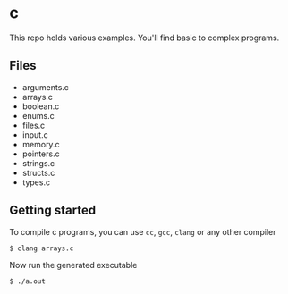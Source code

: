 # c

This repo holds various examples. You'll find basic to complex programs.

## Files

- arguments.c
- arrays.c
- boolean.c
- enums.c
- files.c
- input.c
- memory.c
- pointers.c
- strings.c
- structs.c
- types.c

## Getting started

To compile c programs, you can use `cc`, `gcc`, `clang` or any other compiler
```
$ clang arrays.c
```

Now run the generated executable
```
$ ./a.out
```
